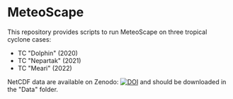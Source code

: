 # MeteoScape

This repository provides scripts to run MeteoScape on three tropical cyclone cases:
- TC "Dolphin" (2020)
- TC "Nepartak" (2021)
- TC "Meari" (2022)

NetCDF data are available on Zenodo: <a href="https://doi.org/10.5281/zenodo.11064128"><img src="https://zenodo.org/badge/DOI/10.5281/zenodo.11064128.svg" alt="DOI"></a> and should be downloaded in the "Data" folder.

